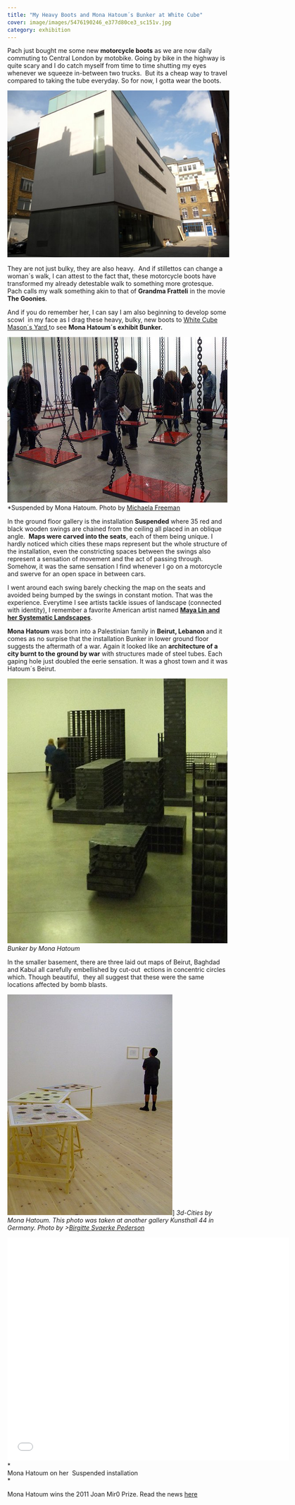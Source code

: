 ```yaml
---
title: "My Heavy Boots and Mona Hatoum´s Bunker at White Cube"
cover: image/images/5476190246_e377d80ce3_sc151v.jpg
category: exhibition
---
```

Pach just bought me some new **motorcycle boots** as we are now daily commuting to Central London by motobike. Going by bike in the highway is quite scary and I do catch myself from time to time shutting my eyes whenever we squeeze in-between two trucks.  But its a cheap way to travel compared to taking the tube everyday. So for now, I gotta wear the boots.

![](./images/P1020180_qjy03e.jpg)

They are not just bulky, they are also heavy.  And if stillettos can change a woman´s walk, I can attest to the fact that, these motorcycle boots have transformed my already detestable walk to something more grotesque. Pach calls my walk something akin to that of  **Grandma Fratteli** in the movie **The Goonies**.

And if you do remember her, I can say I am also beginning to develop some scowl  in my face as I drag these heavy, bulky, new boots to [White Cube Mason´s Yard ](http://www.whitecube.com/ "White Cube")to see **Mona Hatoum´s exhibit Bunker.**

![](./images/5476190246_e377d80ce3_sc151v.jpg "5476190246_e377d80ce3")
*Suspended by Mona Hatoum. Photo by [Michaela Freeman](http://www.flickr.com/photos/7984380@N02/5476190246/ "Mona Hatoum swings")

In the ground floor gallery is the installation **Suspended** where 35 red and black wooden swings are chained from the ceiling all placed in an oblique angle.  **Maps were carved into the seats**, each of them being unique. I hardly noticed which cities these maps represent but the whole structure of the installation, even the constricting spaces between the swings also represent a sensation of movement and the act of passing through. Somehow, it was the same sensation I find whenever I go on a motorcycle and swerve for an open space in between cars.

I went around each swing barely checking the map on the seats and avoided being bumped by the swings in constant motion. That was the experience. Everytime I see artists tackle issues of landscape (connected with identity), I remember a favorite American artist named [**Maya Lin and her Systematic Landscapes**](http://www.arcspace.com/architects/lin/sys_landscapes/sys_landscapes.html "Maya Lin´s Systematic Landscapes").

**Mona Hatoum** was born into a Palestinian family in **Beirut, Lebanon** and it comes as no surpise that the installation Bunker in lower ground floor suggests the aftermath of a war. Again it looked like an **architecture of a city burnt to the ground by war** with structures made of steel tubes. Each gaping hole just doubled the eerie sensation. It was a ghost town and it was Hatoum´s Beirut.

![](./images/P1020181_go4dbw.jpg "P1020181")
*Bunker by Mona Hatoum*

In the smaller basement, there are three laid out maps of Beirut, Baghdad and Kabul all carefully embellished by cut-out  ections in concentric circles which. Though beautiful,  they all suggest that these were the same locations affected by bomb blasts.

![](./images/4879787872_85992e125d_k2908x.jpg "4879787872_85992e125d")]
*3d-Cities by Mona Hatoum. This photo was taken at another gallery Kunsthall 44 in Germany. Photo by >[Birgitte Svaerke Pederson](http://www.flickr.com/photos/birgittesp/4879787872/ "3d cities")*

<iframe allowfullscreen="" class="youtube-player" frameborder="0" height="505" src="//www.youtube.com/embed/9H_lX1yB0Ho?wmode=transparent&fs=1&hl=en&modestbranding=1&iv_load_policy=3&showsearch=0&rel=0&theme=dark" title="YouTube video player" type="text/html" width="640"></iframe> 
*<figcaption>Mona Hatoum on her  Suspended installation</figcaption>*

Mona Hatoum wins the 2011 Joan Mir0 Prize. Read the news [here](http://www.whitecube.com/news/250/ "Mona Hatoum Joan Miro")
